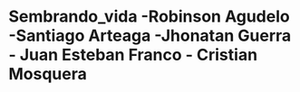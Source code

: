 # Sembrando_vida -Robinson Agudelo -Santiago Arteaga -Jhonatan Guerra - Juan Esteban Franco - Cristian Mosquera
